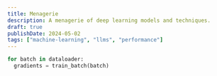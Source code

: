 ```yaml
---
title: Menagerie
description: A menagerie of deep learning models and techniques.
draft: true
publishDate: 2024-05-02
tags: ["machine-learning", "llms", "performance"]
---
```


```python
for batch in dataloader:
  gradients = train_batch(batch)
```
